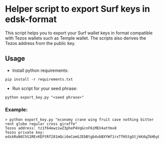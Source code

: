 # Helper script to export Surf keys in edsk-format

This script helps you to export your Surf wallet keys in format compatible with
Tezos wallets such as Temple wallet. The scripts also derives the Tezos address from the public key.

## Usage

* Install python requirements:
```shell script
pip install -r requirements.txt
```

* Run script for your seed phrase:

```shell script
python export_key.py "<seed phrase>"
``` 

### Example:

```shell script
> python export_key.py "economy crane wing fruit cave nothing bitter rent globe regular cross giraffe"
Tezos address: tz1f64ewziwZ3pheP4VqGcnF6iMEV4atYmx8
Tezos private key: edskRoN4ChS1REvKEFtRf281mQci6eComGJEbBtgb4vbBXYWf1rxTfHStgGtjkKdqZkHbyDQ8opqLE3pFgyRaa22yVH9cZN9Qq
```
